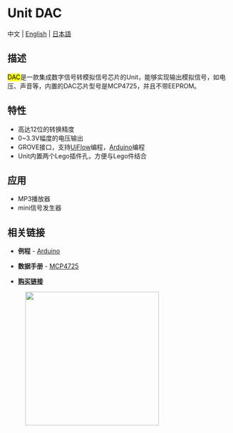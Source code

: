 # Unit DAC

中文 | [English](/en/product_documents/units/unit_dac) | [日本語](ja/product_documents/units/unit_dac)

## 描述

<mark>DAC</mark>是一款集成数字信号转模拟信号芯片的Unit，能够实现输出模拟信号，如电压、声音等，内置的DAC芯片型号是MCP4725，并且不带EEPROM。

## 特性

-  高达12位的转换精度
-  0~3.3V幅度的电压输出
-  GROVE接口，支持[UiFlow](http://flow.m5stack.com)编程，[Arduino](http://www.arduino.cc)编程
-  Unit内置两个Lego插件孔，方便与Lego件结合

## 应用

-  MP3播放器
-  mini信号发生器

## 相关链接

-  **例程** - [Arduino](https://github.com/m5stack/M5Stack/tree/master/examples/Unit/DAC_MCP4725)

-  **数据手册** - [MCP4725](http://pdf1.alldatasheet.com/datasheet-pdf/view/233449/MICROCHIP/MCP4725.html)

-  **[购买链接](https://www.aliexpress.com/store/product/M5Stack-Official-DAC-Unit-MCP4725-I2C-DAC-Converter-Breakout-Module-Digital-to-Analog-12-Bits-0V/3226069_32947696641.html?spm=a2g1x.12024536.productList_5885013.pic_6)**

<figure>
    <img src="assets/img/product_pics/units/M5GO_Unit_dac.png" height="300" width="300">
</figure>

